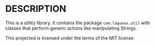 DESCRIPTION
===========

This is a utility library. It contains the package `com.lagunex.util` with classes that perform generic actions like
manipulating Strings.

This projected is licensed under the terms of the MIT license.
